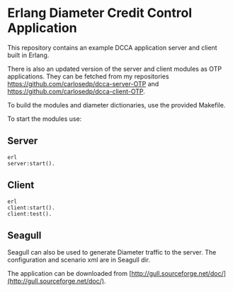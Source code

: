 # Erlang Diameter Credit Control Application

This repository contains an example DCCA application server and client built in Erlang.

There is also an updated version of the server and client modules as OTP applications. They can be fetched from my repositories https://github.com/carlosedp/dcca-server-OTP and https://github.com/carlosedp/dcca-client-OTP.

To build the modules and diameter dictionaries, use the provided Makefile.

To start the modules use:

## Server

    erl
    server:start().


## Client
    erl
    client:start().
    client:test().

## Seagull

Seagull can also be used to generate Diameter traffic to the server. The configuration and scenario xml are in Seagull dir.

The application can be downloaded from [http://gull.sourceforge.net/doc/](http://gull.sourceforge.net/doc/).


